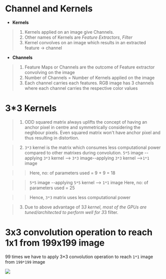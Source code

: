 # Channel and Kernels



*  **Kernels**
> 1. Kernels applied on an image give Channels.
> 2. Other names of Kernels are *Feature Extractors*, *Filter*
> 3. Kernel convolves on an image which results in an extracted feature -> channel

* **Channels**
> 1. Feature Maps or Channels are the outcome of Feature extractor convolving on the image
> 2. Number of Channels = Number of Kernels applied on the image
> 3. Each channel carries each features. RGB image has 3 channels where each channel carries the respective color values



# 3*3 Kernels

> 1. ODD squared matrix always uplifts the concept of having an anchor pixel in centre and symmetrically considering the neghbour pixels. Even squared matrix won't have anchor pixel and thus resulting in distortion.

> 2. `3*3` kernel is the matrix which consumes less computational power compared to other matrixes during convolution.
`5*5` image --applying `3*3` kernel --> `3*3` image--applying `3*3` kernel -->`1*1` image

>>Here, no: of parameters used = 9 + 9 = 18


>>`5*5` image --applying `5*5` kernel --> `1*1` image
>>Here, no: of parameters used = 25

>>Hence, `3*3` matrix uses less computational power

> 3. Due to above advantage of 3*3 kernel, most of the GPUs are tuned/architected to perform well for 3*3 filter.

# 3x3 convolution operation to reach 1x1 from 199x199 image

99 times we have to apply 3*3 convolution operation to reach `1*1` image from `199*199` image

<img src="https://github.com/sanjaykrishnanrs/Project-1/blob/master/199*199-kernel.png">